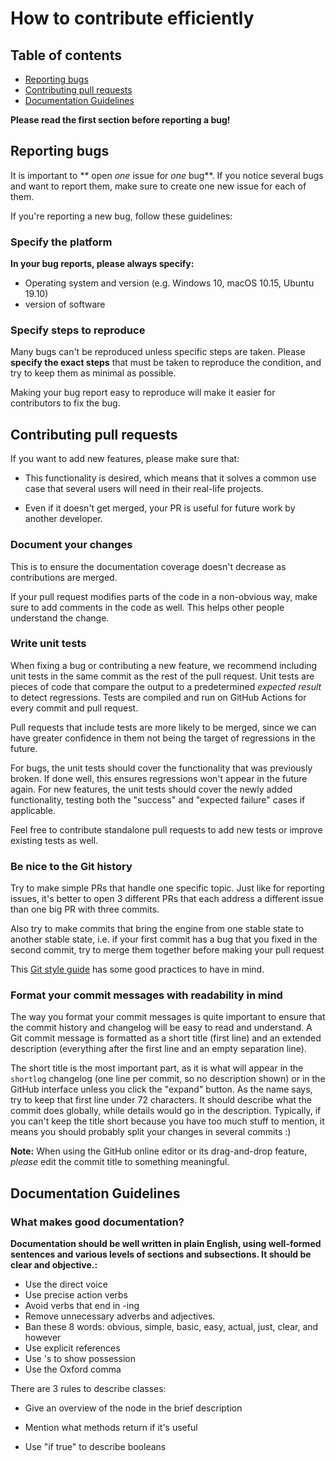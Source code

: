 # How to contribute efficiently

## Table of contents

- [Reporting bugs](#reporting-bugs)
- [Contributing pull requests](#contributing-pull-requests)
- [Documentation Guidelines](#documentation-guidelines)

**Please read the first section before reporting a bug!**

## Reporting bugs

It is important to ** open *one* issue for *one* bug**. If you notice
several bugs and want to report them, make sure to create one new issue for
each of them.

If you're reporting a new bug, follow these guidelines:

### Specify the platform

**In your bug reports, please always specify:**

- Operating system and version (e.g. Windows 10, macOS 10.15, Ubuntu 19.10)
- version of software 

### Specify steps to reproduce

Many bugs can't be reproduced unless specific steps are taken. Please **specify
the exact steps** that must be taken to reproduce the condition, and try to
keep them as minimal as possible.

Making your bug report easy to reproduce will make it easier for contributors
to fix the bug.


## Contributing pull requests

If you want to add new features, please make sure that:

- This functionality is desired, which means that it solves a common use case
  that several users will need in their real-life projects.

- Even if it doesn't get merged, your PR is useful for future work by another
  developer.

### Document your changes

This is to ensure the documentation coverage doesn't decrease as contributions
are merged.

If your pull request modifies parts of the code in a non-obvious way, make sure
to add comments in the code as well. This helps other people understand the
change.

### Write unit tests

When fixing a bug or contributing a new feature, we recommend including unit
tests in the same commit as the rest of the pull request. Unit tests are pieces
of code that compare the output to a predetermined *expected result* to detect
regressions. Tests are compiled and run on GitHub Actions for every commit and
pull request.

Pull requests that include tests are more likely to be merged, since we can have
greater confidence in them not being the target of regressions in the future.

For bugs, the unit tests should cover the functionality that was previously
broken. If done well, this ensures regressions won't appear in the future
again. For new features, the unit tests should cover the newly added
functionality, testing both the "success" and "expected failure" cases if
applicable.

Feel free to contribute standalone pull requests to add new tests or improve
existing tests as well.

### Be nice to the Git history

Try to make simple PRs that handle one specific topic. Just like for reporting
issues, it's better to open 3 different PRs that each address a different issue
than one big PR with three commits.

Also try to make commits that bring the engine from one stable state to another
stable state, i.e. if your first commit has a bug that you fixed in the second
commit, try to merge them together before making your pull request 

This [Git style guide](https://github.com/agis-/git-style-guide) has some
good practices to have in mind.


### Format your commit messages with readability in mind

The way you format your commit messages is quite important to ensure that the
commit history and changelog will be easy to read and understand. A Git commit
message is formatted as a short title (first line) and an extended description
(everything after the first line and an empty separation line).

The short title is the most important part, as it is what will appear in the
`shortlog` changelog (one line per commit, so no description shown) or in the
GitHub interface unless you click the "expand" button. As the name says, try to
keep that first line under 72 characters. It should describe what the commit
does globally, while details would go in the description. Typically, if you
can't keep the title short because you have too much stuff to mention, it means
you should probably split your changes in several commits :)


**Note:** When using the GitHub online editor or its drag-and-drop
feature, *please* edit the commit title to something meaningful.

## Documentation Guidelines

### What makes good documentation?

**Documentation should be well written in plain English, using well-formed sentences and various levels of sections and subsections. It should be clear and objective.:**

- Use the direct voice
- Use precise action verbs
- Avoid verbs that end in -ing
- Remove unnecessary adverbs and adjectives.
- Ban these 8 words: obvious, simple, basic, easy, actual, just, clear, and however
- Use explicit references
- Use 's to show possession
- Use the Oxford comma

There are 3 rules to describe classes:

- Give an overview of the node in the brief description

- Mention what methods return if it's useful

- Use "if true" to describe booleans


